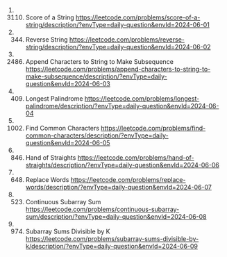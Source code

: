1. 3110. Score of a String
https://leetcode.com/problems/score-of-a-string/description/?envType=daily-question&envId=2024-06-01
2. 344. Reverse String
https://leetcode.com/problems/reverse-string/description/?envType=daily-question&envId=2024-06-02
3. 2486. Append Characters to String to Make Subsequence
https://leetcode.com/problems/append-characters-to-string-to-make-subsequence/description/?envType=daily-question&envId=2024-06-03
4. 409. Longest Palindrome
https://leetcode.com/problems/longest-palindrome/description/?envType=daily-question&envId=2024-06-04
5. 1002. Find Common Characters
https://leetcode.com/problems/find-common-characters/description/?envType=daily-question&envId=2024-06-05
6. 846. Hand of Straights
https://leetcode.com/problems/hand-of-straights/description/?envType=daily-question&envId=2024-06-06
7. 648. Replace Words
https://leetcode.com/problems/replace-words/description/?envType=daily-question&envId=2024-06-07
8. 523. Continuous Subarray Sum
https://leetcode.com/problems/continuous-subarray-sum/description/?envType=daily-question&envId=2024-06-08
9. 974. Subarray Sums Divisible by K
https://leetcode.com/problems/subarray-sums-divisible-by-k/description/?envType=daily-question&envId=2024-06-09
